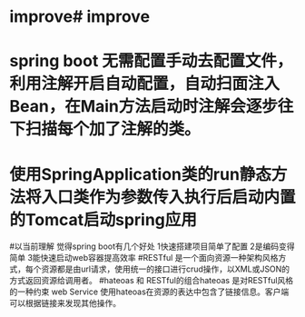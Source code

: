 # improve# improve
# spring boot 无需配置手动去配置文件，利用注解开启自动配置，自动扫面注入Bean，在Main方法启动时注解会逐步往下扫描每个加了注解的类。
# 使用SpringApplication类的run静态方法将入口类作为参数传入执行后启动内置的Tomcat启动spring应用
#以当前理解 觉得spring boot有几个好处 1快速搭建项目简单了配置 2是编码变得简单 3能快速启动web容器提高效率 
#RESTful 是一个面向资源一种架构风格方式，每个资源都是由url请求，使用统一的接口进行crud操作，以XML或JSON的方式返回资源给调用者。
#hateoas 和 RESTful的组合hateoas 是对RESTful风格的一种约束 web Service 使用hateoas在资源的表达中包含了链接信息。客户端可以根据链接来发现其他操作。